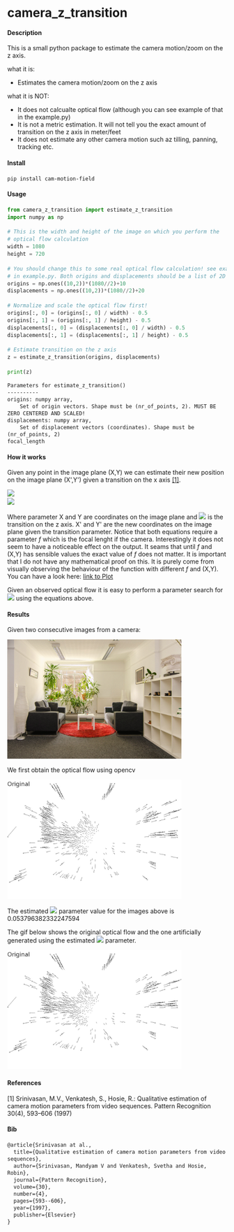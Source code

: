 # camera_z_transition
#### Description
This is a small python package to estimate the camera motion/zoom
on the z axis.

what it is:
- Estimates the camera motion/zoom on the z axis


what it is NOT:

- It does not calcualte optical flow (although you can see example of that in
the example.py)
- It is not a metric estimation. It will not tell you the exact amount
of transition on the z axis in meter/feet
- It does not estimate any other camera motion such az tilling, panning, 
tracking  etc.

#### Install
```
pip install cam-motion-field
```

#### Usage
```python
from camera_z_transition import estimate_z_transition
import numpy as np

# This is the width and height of the image on which you perform the
# optical flow calculation
width = 1080
height = 720

# You should change this to some real optical flow calculation! see example
# in example.py. Both origins and displacements should be a list of 2D vectors.
origins = np.ones((10,2))*(1080//2)+10
displacements = np.ones((10,2))*(1080//2)+20

# Normalize and scale the optical flow first!
origins[:, 0] = (origins[:, 0] / width) - 0.5
origins[:, 1] = (origins[:, 1] / height) - 0.5
displacements[:, 0] = (displacements[:, 0] / width) - 0.5
displacements[:, 1] = (displacements[:, 1] / height) - 0.5

# Estimate transition on the z axis
z = estimate_z_transition(origins, displacements)

print(z)
```

    Parameters for estimate_z_transition()
    ----------
    origins: numpy array,
        Set of origin vectors. Shape must be (nr_of_points, 2). MUST BE ZERO CENTERED AND SCALED!
    displacements: numpy array,
        Set of displacement vectors (coordinates). Shape must be (nr_of_points, 2)
    focal_length
    
#### How it works
Given any point in the image plane (X,Y) we can estimate their new position
on the image plane (X',Y') given a transition on the x axis [[1]](#1).
 
<img src="https://render.githubusercontent.com/render/math?math=X' = f[tan^{-1}\frac{X}{f}](1+\frac{X^2}{f^2})\beta">
<br>
<img src="https://render.githubusercontent.com/render/math?math=Y' = f[tan^{-1}\frac{Y}{f}](1+\frac{Y^2}{f^2})\beta">

Where parameter X and Y are coordinates on the image plane
and <img src="https://render.githubusercontent.com/render/math?math=\beta">
is the transition on the z axis. X' and Y' are the new coordinates
on the image plane given the transition parameter. 
Notice that both equations require a parameter *f* which is the focal lenght
if the camera. Interestingly it does not seem to have a noticeable effect on the
output. It seams that until *f* and (X,Y) has sensible values the
exact value of *f* does not matter. It is important that I do not have any
mathematical proof on this. It is purely come from visually observing
the behaviour of the function with different *f* and (X,Y). You can have a
look here: [link to Plot](https://www.desmos.com/calculator/hpo4u5xdkb)

Given an observed optical flow it is easy to perform a parameter search
for <img src="https://render.githubusercontent.com/render/math?math=\beta">
using the equations above. 

#### Results
Given two consecutive images from a camera:

<img src="https://github.com/stamas02/camera_z_transition/blob/master/data/image_anim.gif" width="400"/>

We first obtain the optical flow using opencv

<img src="https://github.com/stamas02/camera_z_transition/blob/master/data/optical_flow.jpg" width="400"/>

The estimated <img src="https://render.githubusercontent.com/render/math?math=\beta">
parameter value for the images above is 0.053796382332247594

The gif below shows the original optical flow and the one artificially
generated using the estimated <img src="https://render.githubusercontent.com/render/math?math=\beta">
parameter.

<img src="https://github.com/stamas02/camera_z_transition/blob/master/data/op_flow_anim.gif" width="400"/>

#### References
<a id="1">[1]</a> 
Srinivasan, M.V., Venkatesh, S., Hosie, R.: Qualitative estimation of camera motion
parameters from video sequences. Pattern Recognition 30(4), 593–606 (1997)

#### Bib
    @article{Srinivasan at al.,
      title={Qualitative estimation of camera motion parameters from video sequences},
      author={Srinivasan, Mandyam V and Venkatesh, Svetha and Hosie, Robin},
      journal={Pattern Recognition},
      volume={30},
      number={4},
      pages={593--606},
      year={1997},
      publisher={Elsevier}
    }
